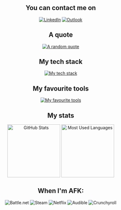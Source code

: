 

<div align="center">

## You can contact me on
[![LinkedIn](https://skillicons.dev/icons?i=linkedin)](https://www.linkedin.com/in/gabrijel-jurkovic-7a4155123/)
[![Outlook](https://skillicons.dev/icons?i=gmail)](mailto:gabrijel.j@outlook.com)



## A quote
[![A random quote](https://quotes-github-readme.vercel.app/api?type=horizontal&theme=dark&border=true)](https://github.com/piyushsuthar/github-readme-quotes)



## My tech stack
[![My tech stack](https://skillicons.dev/icons?i=js,nodejs,ts,nestjs,angular,swift,python,mongo,postgres,kubernetes)](https://skillicons.dev)

## My favourite tools
[![My favourite tools](https://skillicons.dev/icons?i=idea,vscode,docker,postman)](https://skillicons.dev)

## My stats
<p>
    <img height=175 alt="GitHub Stats" src="https://github-readme-stats.vercel.app/api?username=gabrijel-jurkovic&show_icons=true&count_private=true&theme=dark" />
    <img height=175 alt="Most Used Languages" src="https://github-readme-stats.vercel.app/api/top-langs/?username=gabrijel-jurkovic&layout=compact&theme=dark" />
</p>


## When I'm AFK:
![Battle.net](https://img.shields.io/badge/battle.net-%2300AEFF.svg?style=for-the-badge&logo=battle.net&logoColor=white)
![Steam](https://img.shields.io/badge/steam-%23000000.svg?style=for-the-badge&logo=steam&logoColor=white)
![Netflix](https://img.shields.io/badge/Netflix-E50914?style=for-the-badge&logo=netflix&logoColor=white)
![Audible](https://img.shields.io/badge/audible-FF9900?style=for-the-badge&logo=audible&logoColor=white)
![Crunchyroll](https://img.shields.io/badge/Crunchyroll-F47521?style=for-the-badge&logo=crunchyroll&logoColor=white)

</div>